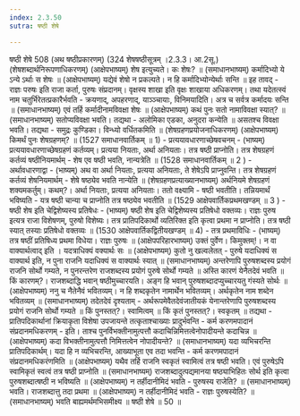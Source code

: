 ```yaml
---
index: 2.3.50
sutra: षष्ठी शेषे

---
```

षष्ठी शेषे 508 (अथ षष्ठीप्रकारणम्) (324 शेषषष्ठीसूत्रम् ।2.3.3। आ.2सू.) (शेषशब्दार्थनिरूपणाधिकरणम्) (आक्षेपभाष्यम्) शेष इत्युच्यते। कः शेषः? ॥ (समाधानभाष्यम्) कर्मादिभ्यो ये ऽन्ये ऽर्थाः स शेषः ॥ (आक्षेपभाष्यम्) यद्येवं शेषो न प्रकल्पते। न हि कर्मादिभ्योन्येर्थाः सन्ति ॥ इह तावद् - राज्ञः परुषः इति राजा कर्ता, पुरुषः संप्रदानम्। वृक्षस्य शाखा इति वृक्षः शाखाया अधिकरणम्। तथा यदेतत्स्वं नाम चतुर्भिरेतत्प्रकारैर्भवति - क्रयणाद्, अपहरणाद्, याञ्ञ्चायाः, विनिमयादिति। अत्र च सर्वत्र कर्मादयः सन्ति ॥ (समाधानभाष्यम्) एवं तर्हि कर्मादीनामविवक्षा शेषः ॥ (आक्षेपभाष्यम्) कथं पुनः सतो नामाविवक्षा स्यात्? ॥ (समाधानभाष्यम्) सतोप्यविवक्षा भवति। तद्यथा - अलोमिका एडका, अनुदरा कन्येति ॥ असतश्च विवक्षा भवति। तद्यथा - समुद्रः कुण्डिका। विन्ध्यो वर्धितकमिति ॥ (शेषग्रहणप्रयोजनाधिकरणम्) (आक्षेपभाष्यम्) किमर्थं पुनः शेषग्रहणम्? ॥ (1527 समाधानवार्तिकम् ॥ 1) - प्रत्ययावधारणाच्छेषवचनम् - (भाष्यम्) प्रत्ययावधारणाच्छेषग्रहणं कर्तव्यम्। प्रत्यया नियताः, अर्था अनियताः। तत्र षष्ठी प्राप्नोति। तत्र शेषग्रहणं कर्तव्यं षष्ठीनियमार्थम् - शेष एव षष्ठी भवति, नान्यत्रेति ॥ (1528 समाधानवार्तिकम् ॥ 2 ) - अर्थावधारणाद्वा - (भाष्यम्) अथ वा अर्था नियताः, प्रत्यया अनियताः, ते शेषेऽपि प्राप्नुवन्ति। तत्र शेषग्रहणं कर्तव्यं शेषनियमार्थम् - शेषे षष्ठ्येव भवति नान्येति ॥ (शेषग्रहणप्रत्याख्यानभाष्यम्) अर्थनियमे शेषग्रहणं शक्यमकर्तुम्। कथम्?। अर्था नियताः, प्रत्यया अनियताः। ततो वक्ष्यामि - षष्ठी भवतीति। तन्नियमार्थं भविष्यति - यत्र षष्ठी चान्या च प्राप्नोति तत्र षष्ठ्येव भवतीति ॥ (1529 आक्षेपवार्तिकप्रथमखण्डम् ॥ 3 ) - षष्ठी शेष इति चेद्विशेष्यस्य प्रतिषेधः - (भाष्यम्) षष्ठी शेष इति चेद्विशेष्यस्य प्रतिषेधो वक्तव्यः। राज्ञः पुरुष इत्यत्र राजा विशेषणम्, पुरुषो विशेष्यः। तत्र प्रातिपदिकार्थो व्यतिरिक्त इति कृत्वा प्रथमा न प्राप्नोति। तत्र षष्ठी स्यात् तस्याः प्रतिषेधो वक्तव्यः ॥ (1530 आक्षेपवार्तिकद्वितीयखण्डम् ॥ 4) - तत्र प्रथमाविधिः - (भाष्यम्) तत्र षष्ठीं प्रतिषिध्य प्रथमा विधेया। राज्ञः पुरुषः ॥ (आक्षेपपरिहारभाष्यम्) उक्तं पुर्वेण। किमुक्तम्!। न वा वाक्यार्थत्वाद् इति । यदत्राधिक्यं वक्यार्थः सः ॥ (आक्षेपभाष्यम्) कुतो नु खल्वलेतत् - पुरुषे यदाधिक्यं स वाक्यार्थ इति, न पुना राजनि यदाधिक्यं स वाक्यार्थः स्यात् ॥ (समाधानभाष्यम्) अन्तरेणापि पुरुषशब्दस्य प्रयोगं राजनि सोर्थो गम्यते, न पुनरन्तरेण राजशब्दस्य प्रयोगं पुरुषे सोर्थो गम्यते ॥ अस्ति कारणं येनैतदेवं भवति ॥ किं कारणम्?। राजशब्दाद्धि भवान् षष्ठीमुच्चारयति। अङ्ग हि भवान् पुरुषशब्दादप्युच्चारयतु गंस्यते सोर्थः ॥ (आक्षेपभाष्यम्) ननु च नैतेनैवं भवितव्यम्। न हि शब्दकृतेन नामार्थेन भवितव्यम्। अर्थकृतेन नाम शब्देन भवितव्यम् ॥ (समाधानभाष्यम्) तदेतदेवं दृश्यताम् - अर्थरूपमेवैतदेवंजातीयकं येनान्तरेणापि पुरुषशब्दस्य प्रयोगं राजनि सोर्थो गम्यते ॥ किं पुनस्तत्?। स्वामित्वम् ॥ किं कृतं पुनस्तत्?। स्वकृतम् ॥ तद्यथा - प्रातिपदिकार्थानां क्रियाकृता विशेषा उपजायन्ते तत्कृताश्चाख्याः प्रादुर्भवन्ति - कर्म करणमपादानं संप्रदानमधिकरणम् - इति। ताश्च पुनर्विभक्तीनामुत्पत्तौ कदाचिन्निमित्तत्वेनोपादीयन्ते कदाचिन्न ॥ (आक्षेपभाष्यम्) कदा विभक्तीनामुत्पत्तौ निमित्तत्वेन नोपादीयन्ते? ॥ (समाधानभाष्यम्) यदा व्यभिचरन्ति प्रातिपदिकार्थम्। यदा हि न व्यभिचरन्ति, आख्याभूता एव तदा भवन्ति - कर्म करणमपादानं संप्रदानमधिकरंणमिति ॥ (आक्षेपभाष्यम्) यथैव तर्हि राजनि स्वकृतं स्वामित्वं तत्र षष्ठी भवति। एवं पुरुषेऽपि स्वामिकृतं स्वत्वं तत्र षष्ठी प्राप्नोति ॥ (समाधानभाष्यम्) राजशब्दादुत्पद्यमानया षष्ठ्याभिहितः सोर्थ इति कृत्वा पुरुषशब्दात्षष्ठी न भविष्यति ॥ (आक्षेपभाष्यम्) न तर्हीदानीमिदं भवति - पुरुषस्य राजेति? ॥ (समाधानभाष्यम्) भवति। राजशब्दात्तु तदा प्रथमा ॥ (आक्षेपभाष्यम्) न तर्हीदानीमिदं भवति - राज्ञः पुरुषस्येति? ॥ (समाधानभाष्यम्) भवति बाह्यमर्थमभिसमीक्ष्य ॥ षष्ठी शेषे ॥ 50 ॥